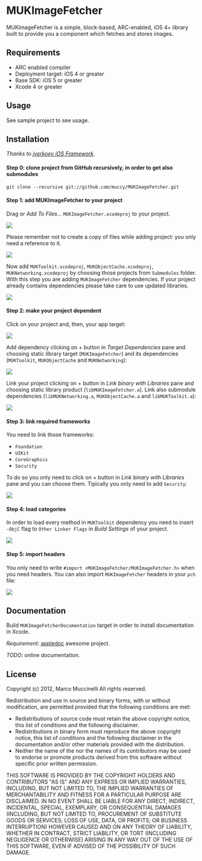 MUKImageFetcher
===============
MUKImageFetcher is a simple, block-based, ARC-enabled, iOS 4+ library built to provide you a component which fetches and stores images.

Requirements
------------
* ARC enabled compiler
* Deployment target: iOS 4 or greater
* Base SDK: iOS 5 or greater
* Xcode 4 or greater

Usage
-----
See sample project to see usage.

Installation
------------
*Thanks to [jverkoey iOS Framework]*.

#### Step 0: clone project from GitHub recursively, in order to get also submodules

    git clone --recursive git://github.com/muccy/MUKImageFetcher.git

#### Step 1: add MUKImageFetcher to your project
Drag or *Add To Files...* `MUKImageFetcher.xcodeproj` to your project.

<img src="http://i.imgur.com/97FcV.png" />

Please remember not to create a copy of files while adding project: you only need a reference to it.

<img src="http://i.imgur.com/xXkvx.png" />

Now add `MUKToolkit.xcodeproj`, `MUKObjectCache.xcodeproj`, `MUKNetworking.xcodeproj` by choosing those projects from `Submodules` folder. With this step you are adding `MUKImageFetcher` dependencies. If your project already contains dependencies please take care to use updated libraries.

<img src="http://i.imgur.com/dPZFi.png" />

#### Step 2: make your project dependent
Click on your project and, then, your app target:

<img src="http://i.imgur.com/J10tA.png" />

Add dependency clicking on + button in *Target Dependencies* pane and choosing static library target (`MUKImageFetcher`) and its dependencies (`MUKToolkit`, `MUKObjectCache` and `MUKNetworking`):

<img src="http://i.imgur.com/ydqFe.png" />

Link your project clicking on + button in *Link binary with Libraries* pane and choosing static library product (`libMUKImageFetcher.a`). Link also submodule dependencies (`libMUKNetworking.a`, `MUKObjectCache.a` and `libMUKToolkit.a`):

<img src="http://i.imgur.com/MvtB7.png" />

#### Step 3: link required frameworks
You need to link those frameworks:

* `Foundation`
* `UIKit`
* `CoreGraphics`
* `Security`

To do so you only need to click on + button in *Link binary with Libraries* pane and you can choose them. Tipically you only need to add `Security`:

<img src="http://i.imgur.com/q0SUB.png" />

#### Step 4: load categories
In order to load every method in `MUKToolkit` dependency you need to insert `-ObjC` flag to `Other Linker Flags` in *Build Settings* of your project.

<img src="http://i.imgur.com/u9OUD.png" /> 


#### Step 5: import headers
You only need to write `#import <MUKImageFetcher/MUKImageFetcher.h>` when you need headers.
You can also import `MUKImageFetcher` headers in your `pch` file:

<img src="http://i.imgur.com/OQP1P.png" />


Documentation
-------------
Build `MUKImageFetcherDocumentation` target in order to install documentation in Xcode.

*Requirement*: [appledoc] awesome project.

*TODO*: online documentation.



License
-------
Copyright (c) 2012, Marco Muccinelli
All rights reserved.

Redistribution and use in source and binary forms, with or without
modification, are permitted provided that the following conditions are met:

* Redistributions of source code must retain the above copyright
notice, this list of conditions and the following disclaimer.
* Redistributions in binary form must reproduce the above copyright
notice, this list of conditions and the following disclaimer in the
documentation and/or other materials provided with the distribution.
* Neither the name of the <organization> nor the
names of its contributors may be used to endorse or promote products
derived from this software without specific prior written permission.

THIS SOFTWARE IS PROVIDED BY THE COPYRIGHT HOLDERS AND CONTRIBUTORS "AS IS" AND
ANY EXPRESS OR IMPLIED WARRANTIES, INCLUDING, BUT NOT LIMITED TO, THE IMPLIED
WARRANTIES OF MERCHANTABILITY AND FITNESS FOR A PARTICULAR PURPOSE ARE
DISCLAIMED. IN NO EVENT SHALL <COPYRIGHT HOLDER> BE LIABLE FOR ANY
DIRECT, INDIRECT, INCIDENTAL, SPECIAL, EXEMPLARY, OR CONSEQUENTIAL DAMAGES
(INCLUDING, BUT NOT LIMITED TO, PROCUREMENT OF SUBSTITUTE GOODS OR SERVICES;
 LOSS OF USE, DATA, OR PROFITS; OR BUSINESS INTERRUPTION) HOWEVER CAUSED AND
ON ANY THEORY OF LIABILITY, WHETHER IN CONTRACT, STRICT LIABILITY, OR TORT
(INCLUDING NEGLIGENCE OR OTHERWISE) ARISING IN ANY WAY OUT OF THE USE OF THIS
SOFTWARE, EVEN IF ADVISED OF THE POSSIBILITY OF SUCH DAMAGE.


[PSYouTubeExtractor]: https://github.com/steipete/PSYouTubeExtractor
[jverkoey iOS Framework]: https://github.com/jverkoey/iOS-Framework
[appledoc]: https://github.com/tomaz/appledoc

